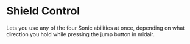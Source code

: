 # Shield Control
Lets you use any of the four Sonic abilities at once, depending on what direction you hold while pressing the jump button in midair.

